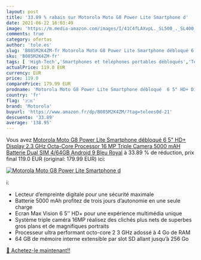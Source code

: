 ```yaml
---
layout: post
title: '33.89 % rabais sur Motorola Moto G8 Power Lite Smartphone d'
date: 2021-06-22 16:03:49
image: 'https://m.media-amazon.com/images/I/41C4fLAXvpL._SL500_._SL400_.jpg'
comments: true
category: ofertas
author: 'tole.es'
slug: 'B085M2K4ZM-fr Motorola Moto G8 Power Lite Smartphone débloqué 6 5" HD+...'
sku: 'B085M2K4ZM-fr'
tags: [ 'High-Tech','Smartphones et téléphones portables débloqués','Téléphones portables et accessoires','motorola', ]
actualPrice: 119.0 EUR
currency: EUR
price: 119.0
comparePrice: 179.99 EUR
prodname: 'Motorola Moto G8 Power Lite Smartphone débloqué  6 5" HD+ Display  2.3 GHz Octa-Core Processor  16 MP Triple Camera  5000 mAH Batterie  Dual SIM  4/64GB  Android 9   Bleu Royal'
country: 'fr'
flag: '🇫🇷'
brand: 'Motorola'
buyurl: 'https://www.amazon.fr/dp/B085M2K4ZM/?tag=tolees0d-21'
descuento: '33.89'
average: '138.95'
---
```


Vous avez [Motorola Moto G8 Power Lite Smartphone débloqué  6 5" HD+ Display  2.3 GHz Octa-Core Processor  16 MP Triple Camera  5000 mAH Batterie  Dual SIM  4/64GB  Android 9   Bleu Royal](https://www.amazon.fr/dp/B085M2K4ZM/?tag=tolees0d-21)  à  33.89 % de réduction, prix final  119.0 EUR (original: 179.99 EUR) ici:

[![Motorola Moto G8 Power Lite Smartphone d](https://m.media-amazon.com/images/I/41C4fLAXvpL._SL500_._SL400_.jpg)](https://www.amazon.fr/dp/B085M2K4ZM/?tag=tolees0d-21)

ℹ️:

- Lecteur d’empreinte digitale pour une sécurité maximale
- Batterie 5000 mAh profitez de trois jours d’autonomie en une seule charge
- Ecran Max Vision 6 5’’ HD+ pour une expérience multimédia unique
- Système triple caméra 16MP réalisez des clichés plus nets de superbes gros plans et de magnifiques portraits
- Processeur ultra performant octo-core 2 3 GHz adossé à 4 Go de RAM
- 64 GB de mémoire interne extensible par slot SD allant jusqu’à 256 Go

[🛒 Achetez-le maintenant!!](https://www.amazon.fr/dp/B085M2K4ZM/?tag=tolees0d-21)
